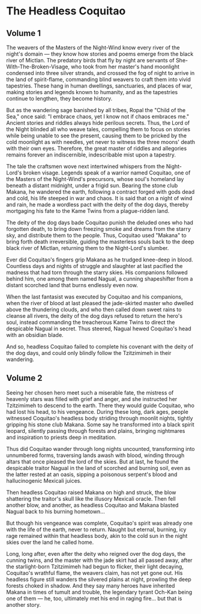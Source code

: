 # The Headless Coquitao

## Volume 1

The weavers of the Masters of the Night-Wind know every river of the night's
domain — they know how stories and poems emerge from the black river of Mictlan.
The predatory birds that fly by night are servants of
She-With-The-Broken-Visage, who took from her master's hand moonlight condensed
into three silver strands, and crossed the fog of night to arrive in the land of
spirit-flame, commanding blind weavers to craft them into vivid tapestries.
These hang in human dwellings, sanctuaries, and places of war, making stories
and legends known to humanity, and as the tapestries continue to lengthen, they
become history.

But as the wandering sage banished by all tribes, Ropal the "Child of the Sea,"
once said: "I embrace chaos, yet I know not if chaos embraces me." Ancient
stories and riddles always hide perilous secrets. Thus, the Lord of the Night
blinded all who weave tales, compelling them to focus on stories while being
unable to see the present, causing them to be pricked by the cold moonlight as
with needles, yet never to witness the three moons' death with their own eyes.
Therefore, the great master of riddles and allegories remains forever an
indiscernible, indescribable mist upon a tapestry.

The tale the craftsmen wove next intertwined whispers from the Night-Lord's
broken visage. Legends speak of a warrior named Coquitao, one of the Masters of
the Night-Wind's precursors, whose soul's homeland lay beneath a distant
midnight, under a frigid sun. Bearing the stone club Makana, he wandered the
earth, following a contract forged with gods dead and cold, his life steeped in
war and chaos. It is said that on a night of wind and rain, he made a wordless
pact with the deity of the dog days, thereby mortgaging his fate to the Kame
Twins from a plague-ridden land.

The deity of the dog days bade Coquitao punish the deluded ones who had
forgotten death, to bring down freezing smoke and dreams from the starry sky,
and distribute them to the people. Thus, Coquitao used "Makana" to bring forth
death irreversible, guiding the masterless souls back to the deep black river of
Mictlan, returning them to the Night-Lord's slumber.

Ever did Coquitao's fingers grip Makana as he trudged knee-deep in blood.
Countless days and nights of struggle and slaughter at last pacified the madness
that had torn through the starry skies. His companions followed behind him, one
among them named Nagual, a cunning shapeshifter from a distant scorched land
that burns endlessly even now.

When the last fantasist was executed by Coquitao and his companions, when the
river of blood at last pleased the jade-skirted master who dwelled above the
thundering clouds, and who then called down sweet rains to cleanse all rivers,
the deity of the dog days refused to return the hero's soul, instead commanding
the treacherous Kame Twins to direct the despicable Nagual in secret. Thus
steered, Nagual hewed Coquitao's head with an obsidian blade.

And so, headless Coquitao failed to complete his covenant with the deity of the
dog days, and could only blindly follow the Tzitzimimeh in their wandering.

## Volume 2

Seeing her chosen hero meet such a miserable fate, the mistress of heavenly
stars was filled with grief and anger, and she instructed her Tzitzimimeh to
descend to the earth. There they would guide Coquitao, who had lost his head, to
his vengeance. During these long, dark ages, people witnessed Coquitao's
headless body striding through moonlit nights, tightly gripping his stone club
Makana. Some say he transformed into a black spirit leopard, silently passing
through forests and plains, bringing nightmares and inspiration to priests deep
in meditation.

Thus did Coquitao wander through long nights uncounted, transforming into
unnumbered forms, traversing lands awash with blood, winding through altars that
once pleased the lord of the skies. But at last, he found the despicable traitor
Nagual in the land of scorched and burning soil, even as the latter rested at an
oasis, sipping a poisonous serpent's blood and hallucinogenic Mexicali juices.

Then headless Coquitao raised Makana on high and struck, the blow shattering the
traitor's skull like the illusory Mexicali oracle. Then fell another blow, and
another, as headless Coquitao and Makana blasted Nagual back to his burning
hometown...

But though his vengeance was complete, Coquitao's spirit was already one with
the life of the earth, never to return. Naught but eternal, burning, icy rage
remained within that headless body, akin to the cold sun in the night skies over
the land he called home.

Long, long after, even after the deity who reigned over the dog days, the
cunning twins, and the master with the jade skirt had all passed away, after the
starlight-born Tzitzimimeh had begun to flicker, their light decaying,
Coquitao's wrathful flame, the weavers claim, has not yet gone out. His headless
figure still wanders the silvered plains at night, prowling the deep forests
choked in shadow. And they say many heroes have inherited Makana in times of
tumult and trouble, the legendary tyrant Och-Kan being one of them — he, too,
ultimately met his end in raging fire... but that is another story.

